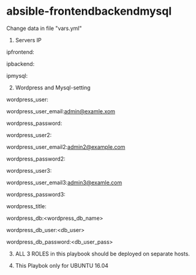 # absible-frontendbackendmysql

Change data in file "vars.yml"
1) Servers IP
 
 ipfrontend:<your ip or domain name>
 
 ipbackend:<your ip or domain name>
 
 ipmysql:<your ip or domain name>

2) Wordpress and Mysql-setting

 wordpress_user:<your-admin1-account>
 
 wordpress_user_email:<admin@examle.xom>
 
 wordpress_password:<your-admin1-password>
 
 wordpress_user2:<your-admin2-account>
 
 wordpress_user_email2:<admin2@example.com>
 
 wordpress_password2:<your-admin1-password>
 
 wordpress_user3:<your-admin3-account>
 
 wordpress_user_email3:<admin3@examle.com>
 
 wordpress_password3:<your-admin1-password>
 
 wordpress_title:<your-WP-title>
 
 wordpress_db:<wordpress_db_name>
 
 wordpress_db_user:<db_user>
 
 wordpress_db_password:<db_user_pass>
 
 3) ALL 3 ROLES in this playbook should be deployed on separate hosts.

4) This Playbok only for UBUNTU 16.04
